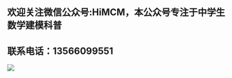 ## 欢迎关注微信公众号:HiMCM，本公众号专注于中学生数学建模科普


## 联系电话：13566099551　


![](https://avatars.githubusercontent.com/u/16745793?s=400&u=db8dd5e17cb335a604d4d395a4d135bafe74c470&v=4)
